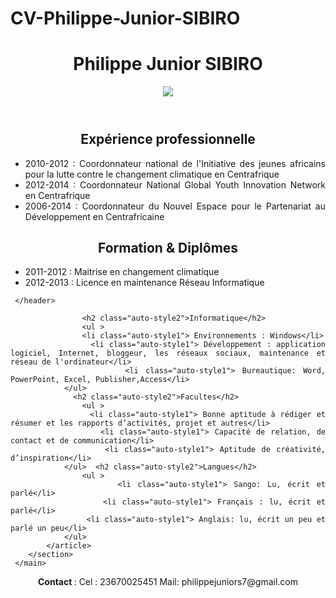 # CV-Philippe-Junior-SIBIRO
<!DOCTYPE html>
<html>

<head>
    <meta charset="utf-8">
    <title>CV</title>
    <link rel="stylesheet" type="text/css" hret="css/style.css">
    <style type="text/css">
        .auto-style1 {
            text-align: justify;
        }
        .auto-style2 {
            text-align: center;
        }
    </style>
</head>
<body>
    <header style="text-align: center">
        <h1>Philippe Junior SIBIRO</h1>
        <img src="images/D/images/junior.jpg">
    </header>
             <main class="container">
        <section>
            <article class="auto-style1">
                <h2 class="auto-style2">Expérience professionnelle</h2>
                 <ul >
                    <li class="auto-style1">2010-2012 : Coordonnateur national de l'Initiative des jeunes africains  pour la lutte contre le changement climatique en Centrafrique </li>
                    <li class="auto-style1"> 2012-2014 : Coordonnateur National Global Youth Innovation Network en Centrafrique</li>
                    <li class="auto-style1">2006-2014 : Coordonnateur du Nouvel Espace pour le Partenariat au Développement en Centrafricaine </li>
                </ul>
                    <h2 class="auto-style2">Formation & Diplômes</h2>
                    <ul >
                    <li class="auto-style1"> 2011-2012 : Maitrise en changement climatique</li>
                    <li class="auto-style1"> 2012-2013 : Licence en maintenance Réseau Informatique</li>
                </ul>
      
</style>

     </header>

                    <h2 class="auto-style2">Informatique</h2>
                    <ul >
                    <li class="auto-style1"> Environnements : Windows</li>
                    <li class="auto-style1"> Développement : application logiciel, Internet, bloggeur, les réseaux sociaux, maintenance et réseau de l'ordinateur</li>
                    <li class="auto-style1"> Bureautique: Word, PowerPoint, Excel, Publisher,Access</li>
                </ul>
                  <h2 class="auto-style2">Facultes</h2>
                    <ul >
                    <li class="auto-style1"> Bonne aptitude à rédiger et résumer et les rapports d’activités, projet et autres</li>
                    <li class="auto-style1"> Capacité de relation, de contact et de communication</li>
                    <li class="auto-style1"> Aptitude de créativité, d’inspiration</li>
                </ul>  <h2 class="auto-style2">Langues</h2>
                    <ul >
                    <li class="auto-style1"> Sango: Lu, écrit et parlé</li>
                    <li class="auto-style1"> Français : lu, écrit et parlé</li>
                    <li class="auto-style1"> Anglais: lu, écrit un peu et parlé un peu</li>
                </ul>
            </article>
        </section>
     </main>
<footer>
<p class="auto-style2"> <strong>Contact </strong>:
    Cel : 23670025451
    Mail: philippejuniors7@gmail.com
</footer>

</body>
</html>
